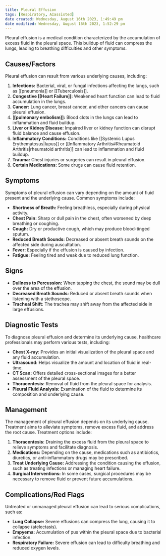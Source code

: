 ```yaml
---
title: Pleural Effusion
tags: [Respiratory, AIassisted]
date created: Wednesday, August 16th 2023, 1:49:49 pm
date modified: Wednesday, August 16th 2023, 1:52:29 pm
---
```

Pleural effusion is a medical condition characterized by the accumulation of excess fluid in the pleural space. This buildup of fluid can compress the lungs, leading to breathing difficulties and other symptoms.
## Causes/Factors

Pleural effusion can result from various underlying causes, including:

1. **Infections:** Bacterial, viral, or fungal infections affecting the lungs, such as [[pneumonia]] or [[Tuberculosis]].
2. **Congestive [[Heart Failure]]:** Weakened heart function can lead to fluid accumulation in the lungs.
3. **Cancer:** Lung cancer, breast cancer, and other cancers can cause pleural effusion.
4. **[[pulmonary embolism]]:** Blood clots in the lungs can lead to inflammation and fluid buildup.
5. **Liver or Kidney Disease:** Impaired liver or kidney function can disrupt fluid balance and cause effusion.
6. **Inflammatory Conditions:** Conditions like [[Systemic Lupus Erythematosus|lupus]] or [[Inflammatory Arthritis#Rheumatoid Arthritis|rheumatoid arthritis]] can lead to inflammation and fluid buildup.
7. **Trauma:** Chest injuries or surgeries can result in pleural effusion.
8. **Certain Medications:** Some drugs can cause fluid retention.

## Symptoms

Symptoms of pleural effusion can vary depending on the amount of fluid present and the underlying cause. Common symptoms include:

- **Shortness of Breath:** Feeling breathless, especially during physical activity.
- **Chest Pain:** Sharp or dull pain in the chest, often worsened by deep breathing or coughing.
- **Cough:** Dry or productive cough, which may produce blood-tinged sputum.
- **Reduced Breath Sounds:** Decreased or absent breath sounds on the affected side during auscultation.
- **Fever:** Especially if the effusion is caused by infection.
- **Fatigue:** Feeling tired and weak due to reduced lung function.

## Signs

- **Dullness to Percussion:** When tapping the chest, the sound may be dull over the area of the effusion.
- **Decreased Breath Sounds:** Reduced or absent breath sounds when listening with a stethoscope.
- **Tracheal Shift:** The trachea may shift away from the affected side in large effusions.

## Diagnostic Tests

To diagnose pleural effusion and determine its underlying cause, healthcare professionals may perform various tests, including:

- **Chest X-ray:** Provides an initial visualization of the pleural space and any fluid accumulation.
- **Ultrasound:** Helps visualize the amount and location of fluid in real-time.
- **CT Scan:** Offers detailed cross-sectional images for a better assessment of the pleural space.
- **Thoracentesis:** Removal of fluid from the pleural space for analysis.
- **Pleural Fluid Analysis:** Examination of the fluid to determine its composition and underlying cause.

## Management

The management of pleural effusion depends on its underlying cause. Treatment aims to alleviate symptoms, remove excess fluid, and address the root cause. Treatment options include:

1. **Thoracentesis:** Draining the excess fluid from the pleural space to relieve symptoms and facilitate diagnosis.
2. **Medications:** Depending on the cause, medications such as antibiotics, diuretics, or anti-inflammatory drugs may be prescribed.
3. **Treat Underlying Cause:** Addressing the condition causing the effusion, such as treating infections or managing heart failure.
4. **Surgical Interventions:** In some cases, surgical procedures may be necessary to remove fluid or prevent future accumulations.

## Complications/Red Flags

Untreated or unmanaged pleural effusion can lead to serious complications, such as:

- **Lung Collapse:** Severe effusions can compress the lung, causing it to collapse (atelectasis).
- **Empyema:** Accumulation of pus within the pleural space due to bacterial infection.
- **Respiratory Failure:** Severe effusion can lead to difficulty breathing and reduced oxygen levels.
